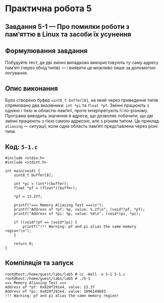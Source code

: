 # Практична робота 5
## Завдання 5-1 — Про помилки роботи з пам’яттю в Linux та засоби їх усунення

## Формулювання завдання

Побудуйте тест, де дві змінні випадково використовують ту саму адресу пам’яті (через обхід типів) — і виявити це можливо лише за допомогою логування.

## Опис виконання

Було створено буфер `uint8_t buffer[8]`, на який через приведення типів спрямовано два вказівники: `int *pi` та `float *pf`.
Змінні працюють з однією і тією ж областю пам’яті, проте інтерпретують її по-різному.
Програма виводить значення й адреси, що дозволяє побачити, що дві змінні працюють з тією самою адресою, але з різним типом.
Це приклад `aliasing` — ситуації, коли одна область пам’яті представлена через різні типи.
## Код: `5-1.c`

```
#include <stdio.h>
#include <stdint.h>

int main(void) {
    uint8_t buffer[8];

    int *pi = (int*)(buffer);
    float *pf = (float*)(buffer);

    *pf = 13.37f;

    printf("=== Memory Aliasing Test ===\n");
    printf("Address of *pf: %p, value: %.2f\n", (void*)pf, *pf);
    printf("Address of *pi: %p, value: %d\n", (void*)pi, *pi);

    if ((void*)pf == (void*)pi) {
        printf("!!! Warning: pf and pi alias the same memory region!\n");
    }

    return 0;
}
```

## Компіляція та запуск

```
root@host:/home/guest/labs/lab5 # cc -Wall -o 5-1 5-1.c
root@host:/home/guest/labs/lab5 # ./5-1
=== Memory Aliasing Test ===
Address of *pf: 0x820f291e4, value: 13.37
Address of *pi: 0x820f291e4, value: 1096149893
!!! Warning: pf and pi alias the same memory region!
```

